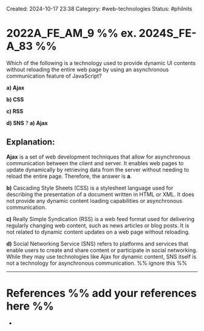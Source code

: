 Created: 2024-10-17 23:38
Category: #web-technologies
Status: #philnits


# 2022A_FE_AM_9 %% ex. 2024S_FE-A_83 %%

Which of the following is a technology used to provide dynamic UI contents without reloading the entire web page by using an asynchronous communication feature of JavaScript?

**a) Ajax**

**b) CSS**

**c) RSS**

**d) SNS**
?
**a) Ajax**
## **Explanation:**
**Ajax** is a set of web development techniques that allow for asynchronous communication between the client and server. It enables web pages to update dynamically by retrieving data from the server without needing to reload the entire page. Therefore, the answer is **a**.

**b)** Cascading Style Sheets (CSS) is a stylesheet language used for describing the presentation of a document written in HTML or XML. It does not provide any dynamic content loading capabilities or asynchronous communication.

**c)** Really Simple Syndication (RSS) is a web feed format used for delivering regularly changing web content, such as news articles or blog posts. It is not related to dynamic content updates on a web page without reloading.

**d)** Social Networking Service (SNS) refers to platforms and services that enable users to create and share content or participate in social networking. While they may use technologies like Ajax for dynamic content, SNS itself is not a technology for asynchronous communication.
%% ignore this %%
<!--SR:!2024-10-21,1,230-->
---









# References %% add your references here %%
- 
